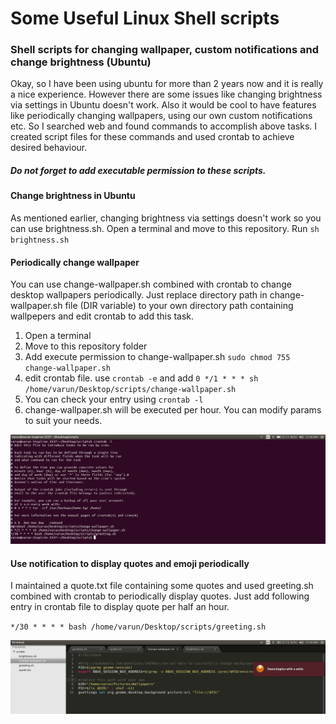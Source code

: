 # Some Useful Linux Shell scripts

### Shell scripts for changing wallpaper, custom notifications and change brightness (Ubuntu) 

Okay, so I have been using ubuntu for more than 2 years now and it is really a nice experience. However there 
are some issues like  changing brightness via settings in Ubuntu doesn't work. 
Also it would be cool to have features like periodically changing wallpapers, using our own custom notifications etc.
So I searched web and found commands to accomplish above tasks. I created script files for these commands and 
used crontab to achieve desired behaviour. 

##### Do not forget to add executable permission to these scripts. 

#### Change brightness in Ubuntu
As mentioned earlier, changing brightness via settings doesn't work so you can use brightness.sh. 
Open a terminal and move to this repository. Run `sh brightness.sh`

#### Periodically change wallpaper
You can use change-wallpaper.sh combined with crontab to change desktop wallpapers periodically.
Just replace directory path in change-wallpaper.sh file (DIR variable) to your own directory path containing 
wallpepers and edit crontab to add this task. 

1. Open a terminal
2. Move to this repository folder
3. Add execute permission to change-wallpaper.sh `sudo chmod 755 change-wallpaper.sh`
4. edit crontab file. use `crontab -e` and add `0 */1 * * * sh /home/varun/Desktop/scripts/change-wallpaper.sh`
5. You can check your entry using `crontab -l`
6. change-wallpaper.sh will be executed per hour. You can modify params to suit your needs.

![Crontab entry](./screenshots/crontab.png) 

#### Use notification to display quotes and emoji periodically
I maintained a quote.txt file containing some quotes and used greeting.sh combined with crontab to periodically 
display quotes. Just add following entry in crontab file to display quote per half an hour.

`*/30 * * * * bash /home/varun/Desktop/scripts/greeting.sh`

![Displaying quote](./screenshots/notification.png)

